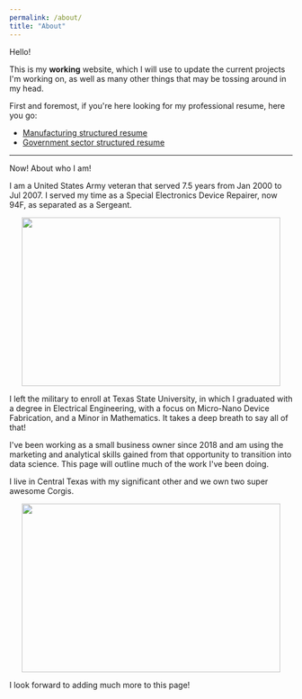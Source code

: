 ```yaml
---
permalink: /about/
title: "About"
---
```


Hello! 

This is my **working** website, which I will use to update the current projects I'm working on, as well as many other things that may be tossing around in my head.

First and foremost, if you're here looking for my professional resume, here you go:

* [Manufacturing structured resume](https://github.com/jeff-mos-def/jeff-mos-def.github.io/blob/master/assets/CamachoJD_ME%20Resume.pdf)
* [Government sector structured resume](https://github.com/jeff-mos-def/jeff-mos-def.github.io/blob/master/assets/CamachoJD_Resume_GovJobs.pdf)

---

Now! About who I am!

I am a United States Army veteran that served 7.5 years from Jan 2000 to Jul 2007. I served my time as a Special Electronics Device Repairer, now 94F, as separated as a Sergeant. 

<p align="center">
  <img width="460" height="300" src="https://github.com/jeff-mos-def/jeff-mos-def.github.io/blob/master/assets/images/REUP2004.jpg">
</p>

I left the military to enroll at Texas State University, in which I graduated with a degree in Electrical Engineering, with a focus on Micro-Nano Device Fabrication, and a Minor in Mathematics. It takes a deep breath to say all of that!

I've been working as a small business owner since 2018 and am using the marketing and analytical skills gained from that opportunity to transition into data science. This page will outline much of the work I've been doing.

I live in Central Texas with my significant other and we own two super awesome Corgis.

<p align="center">
  <img width="460" height="300" src="https://github.com/jeff-mos-def/jeff-mos-def.github.io/blob/master/assets/images/ALLUS.jpg">
</p>

I look forward to adding much more to this page!
